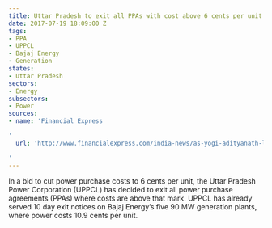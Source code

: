 ```yaml
---
title: Uttar Pradesh to exit all PPAs with cost above 6 cents per unit of power
date: 2017-07-19 18:09:00 Z
tags:
- PPA
- UPPCL
- Bajaj Energy
- Generation
states:
- Uttar Pradesh
sectors:
- Energy
subsectors:
- Power
sources:
- name: 'Financial Express

'
  url: 'http://www.financialexpress.com/india-news/as-yogi-adityanath-looks-for-cheaper-power-uttar-pradesh-exiting-all-costly-ppas/762595/

'
---
```


In a bid to cut power purchase costs to 6 cents per unit, the Uttar Pradesh Power Corporation (UPPCL) has decided to exit all power purchase agreements (PPAs) where costs are above that mark. UPPCL has already served 10 day exit notices on Bajaj Energy’s five 90 MW generation plants, where power costs 10.9 cents per unit.
